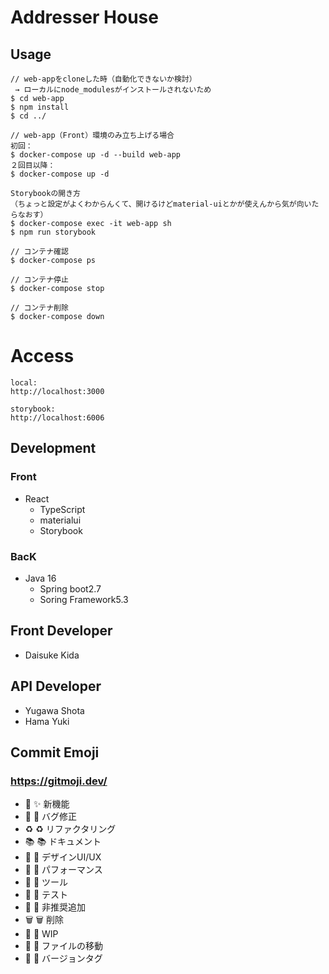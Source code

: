 # Addresser House

##  Usage
```
// web-appをcloneした時（自動化できないか検討）
 → ローカルにnode_modulesがインストールされないため
$ cd web-app
$ npm install
$ cd ../

// web-app（Front）環境のみ立ち上げる場合
初回：
$ docker-compose up -d --build web-app
２回目以降：
$ docker-compose up -d

Storybookの開き方
（ちょっと設定がよくわからんくて、開けるけどmaterial-uiとかが使えんから気が向いたらなおす）
$ docker-compose exec -it web-app sh
$ npm run storybook

// コンテナ確認
$ docker-compose ps

// コンテナ停止
$ docker-compose stop

// コンテナ削除
$ docker-compose down
```

# Access
```
local:
http://localhost:3000

storybook:
http://localhost:6006
```

## Development
### Front
- React
  - TypeScript
  - materialui
  - Storybook

### BacK
- Java 16
  - Spring boot2.7
  - Soring Framework5.3

## Front Developer
 - Daisuke Kida

## API Developer
 - Yugawa Shota
 - Hama Yuki
 
## Commit Emoji
### https://gitmoji.dev/
- 🎉  :sparkles: 新機能
- 🐛  :bug: バグ修正
- ♻️  :recycle: リファクタリング
- 📚  :books: ドキュメント
- 🎨  :art: デザインUI/UX
- 🐎  :horse: パフォーマンス
- 🔧  :wrench: ツール
- 🚨  :rotating_light: テスト
- 💩  :hankey: 非推奨追加
- 🗑️  :wastebasket: 削除
- 🚧  :construction: WIP
- 🚚  :truck: ファイルの移動
- 🔖  :bookmark: バージョンタグ
 
